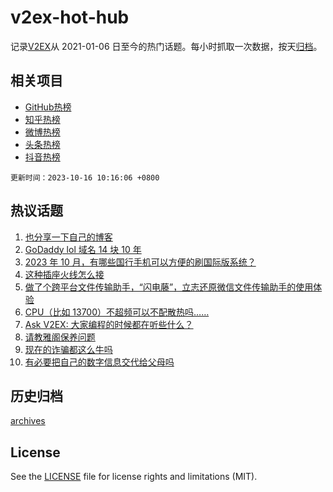 # v2ex-hot-hub

 记录[V2EX](https://www.v2ex.com/)从 2021-01-06 日至今的热门话题。每小时抓取一次数据，按天[归档](archives)。
 
 ## 相关项目

- [GitHub热榜](https://github.com/it985/github-hot-hub)
- [知乎热榜](https://github.com/it985/zhihu-hot-hub)
- [微博热榜](https://github.com/it985/weibo-hot-hub)
- [头条热榜](https://github.com/it985/toutiao-hot-hub)
- [抖音热榜](https://github.com/it985/douyin-hot-hub)


 `更新时间：2023-10-16 10:16:06 +0800`

## 热议话题

1. [也分享一下自己的博客](https://www.v2ex.com/t/982101)
1. [GoDaddy lol 域名 14 块 10 年](https://www.v2ex.com/t/982215)
1. [2023 年 10 月，有哪些国行手机可以方便的刷国际版系统？](https://www.v2ex.com/t/982201)
1. [这种插座火线怎么接](https://www.v2ex.com/t/982125)
1. [做了个跨平台文件传输助手，“闪电藤”，立志还原微信文件传输助手的使用体验](https://www.v2ex.com/t/982141)
1. [CPU（比如 13700）不超频可以不配散热吗……](https://www.v2ex.com/t/982126)
1. [Ask V2EX: 大家编程的时候都在听些什么？](https://www.v2ex.com/t/982136)
1. [请教雅阁保养问题](https://www.v2ex.com/t/982135)
1. [现在的诈骗都这么牛吗](https://www.v2ex.com/t/982119)
1. [有必要把自己的数字信息交代给父母吗](https://www.v2ex.com/t/982249)

## 历史归档

[archives](archives)

## License

See the [LICENSE](LICENSE) file for license rights and limitations (MIT).

